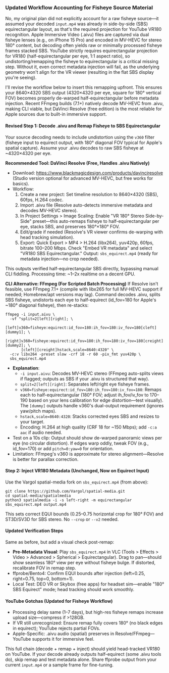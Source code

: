 ### Updated Workflow Accounting for Fisheye Source Material

No, my original plan did not explicitly account for a raw fisheye source—it assumed your decoded `input.mp4` was already in side-by-side (SBS) equirectangular layout, as that's the required projection for YouTube VR180 recognition. Apple Immersive Video (.aivu) files are captured via dual fisheye lenses (e.g., on iPhone 15 Pro) and encoded in MV-HEVC for stereo 180° content, but decoding often yields raw or minimally processed fisheye frames stacked SBS. YouTube strictly requires equirectangular projection for VR180 (half-equirectangular per eye, 1:1 aspect ratio), so undistorting/remapping the fisheye to equirectangular is a critical missing step. Without it, even correct metadata injection will fail, as the underlying geometry won't align for the VR viewer (resulting in the flat SBS display you're seeing).

I'll revise the workflow below to insert this remapping upfront. This ensures your 8640×4320 SBS output (4320×4320 per eye, square for 180° vertical FOV) becomes properly de-warped half-equirectangular before metadata injection. Recent FFmpeg builds (7.1+) natively decode MV-HEVC from .aivu, making CLI viable, but DaVinci Resolve (free edition) is the most reliable for Apple sources due to built-in immersive support.

#### Revised Step 1: Decode .aivu and Remap Fisheye to SBS Equirectangular
Your source decoding needs to include undistortion using the `v360` filter (fisheye input to equirect output, with 180° diagonal FOV typical for Apple's spatial capture). Assume your .aivu decodes to raw SBS fisheye at ~4320×4320 per eye.

**Recommended Tool: DaVinci Resolve (Free, Handles .aivu Natively)**
- Download: https://www.blackmagicdesign.com/products/davinciresolve (Studio version optional for advanced MV-HEVC, but free works for basics).
- Workflow:
  1. Create a new project: Set timeline resolution to 8640×4320 (SBS), 60fps, H.264 codec.
  2. Import .aivu file (Resolve auto-detects immersive metadata and decodes MV-HEVC stereo).
  3. In Project Settings > Image Scaling: Enable "VR 180° Stereo Side-by-Side" preset—this auto-remaps fisheye to half-equirectangular per eye, stacks SBS, and preserves 180°×180° FOV.
  4. Edit/grade if needed (Resolve's VR viewer confirms de-warping with head tracking simulation).
  5. Export: Quick Export > MP4 > H.264 (libx264), yuv420p, 60fps, bitrate 100–200 Mbps. Check "Embed VR metadata" and select "VR180 SBS Equirectangular." Output: `sbs_equirect.mp4` (ready for metadata injection—no crop needed).

This outputs verified half-equirectangular SBS directly, bypassing manual CLI fiddling. Processing time: ~1–2x realtime on a decent GPU.

**CLI Alternative: FFmpeg (For Scripted Batch Processing)**
If Resolve isn't feasible, use FFmpeg 7.1+ (compile with libx265 for full MV-HEVC support if needed; Homebrew/apt versions may lag). Command decodes .aivu, splits SBS fisheye, undistorts each eye to half-equirect (id_fov=180 for Apple's ~180° diagonal fisheye), then re-stacks:

```
ffmpeg -i input.aivu \
  -vf "split=2[left][right]; \
       [left]v360=fisheye:equirect:id_fov=180:ih_fov=180:iv_fov=180[cleft][dummy1]; \
       [right]v360=fisheye:equirect:id_fov=180:ih_fov=180:iv_fov=180[creight][dummy2]; \
       [cleft][creight]hstack,scale=8640:4320" \
  -c:v libx264 -preset slow -crf 18 -r 60 -pix_fmt yuv420p \
  sbs_equirect.mp4
```

- **Explanation**:
  - `-i input.aivu`: Decodes MV-HEVC stereo (FFmpeg auto-splits views if flagged; outputs as SBS if your .aivu is structured that way).
  - `split=2[left][right]`: Separates left/right eye fisheye frames.
  - `v360=fisheye:equirect:id_fov=180:ih_fov=180:iv_fov=180`: Remaps each to half-equirectangular (180° FOV; adjust ih_fov/iv_fov to 170–190 based on your lens calibration for edge distortion—test visually). The `[dummy]` outputs handle v360's dual-output requirement (ignores yaw/pitch maps).
  - `hstack,scale=8640:4320`: Stacks corrected eyes SBS and resizes to your target.
  - Encoding: H.264 at high quality (CRF 18 for ~150 Mbps); add `-c:a aac` if audio needed.
- Test on a 10s clip: Output should show de-warped panoramic views per eye (no circular distortion). If edges warp oddly, tweak FOV (e.g., id_fov=170) or add `pitch=0:yaw=0` for orientation.
- Limitation: FFmpeg's v360 is approximate for stereo alignment—Resolve is better for parallax correction.

#### Step 2: Inject VR180 Metadata (Unchanged, Now on Equirect Input)
Use the Vargol spatial-media fork on `sbs_equirect.mp4` (from above):

```
git clone https://github.com/Vargol/spatial-media.git
cd spatial-media/spatialmedia
python3 spatialmedia -i -s left-right -m equirectangular sbs_equirect.mp4 output.mp4
```

This sets correct EQUI bounds (0.25–0.75 horizontal crop for 180° FOV) and ST3D/SV3D for SBS stereo. No `--crop` or `--v2` needed.

#### Updated Verification Steps
Same as before, but add a visual check post-remap:
- **Pre-Metadata Visual**: Play `sbs_equirect.mp4` in VLC (Tools > Effects > Video > Advanced > Spherical > Equirectangular). Drag to pan—should show seamless 180° view per eye without fisheye bulge. If distorted, recalibrate FOV in remap step.
- ffprobe/Bento4: Confirm EQUI bounds after injection (left=0.25, right=0.75, top=0, bottom=1).
- Local Test: DEO VR or Skybox (free apps) for headset sim—enable "180° SBS Equirect" mode; head tracking should work smoothly.

#### YouTube Gotchas (Updated for Fisheye Workflow)
- Processing delay same (1–7 days), but high-res fisheye remaps increase upload size—compress if >128GB.
- If VR still unrecognized: Ensure remap fully covers 180° (no black edges in equirect); YouTube rejects partial FOVs.
- Apple-Specific: .aivu audio (spatial) preserves in Resolve/FFmpeg—YouTube supports it for immersive feel.

This full chain (decode + remap + inject) should yield head-tracked VR180 on YouTube. If your decode already outputs half-equirect (some .aivu tools do), skip remap and test metadata alone. Share ffprobe output from your current `input.mp4` or a sample frame for fine-tuning.